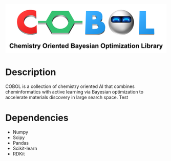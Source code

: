 ![alt text](https://github.com/MolecularMaterials/COBOL/blob/main/COBOL-logo.png?raw=true)
# Description
COBOL is a collection of chemistry oriented AI that combines cheminformatics with active learning via Bayesian optimization to accelerate materials discovery in large search space. Test
# Dependencies
- Numpy 
- Scipy
- Pandas
- Scikit-learn
- RDKit

